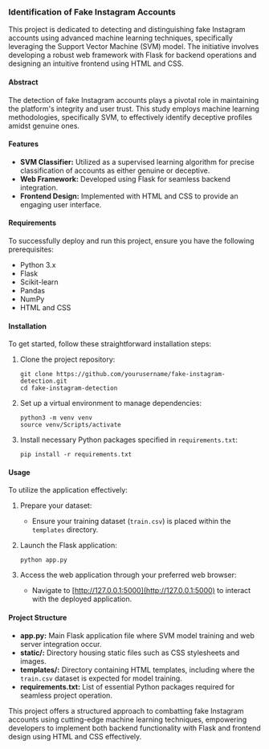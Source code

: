### Identification of Fake Instagram Accounts

This project is dedicated to detecting and distinguishing fake Instagram accounts using advanced machine learning techniques, specifically leveraging the Support Vector Machine (SVM) model. The initiative involves developing a robust web framework with Flask for backend operations and designing an intuitive frontend using HTML and CSS.

#### Abstract

The detection of fake Instagram accounts plays a pivotal role in maintaining the platform's integrity and user trust. This study employs machine learning methodologies, specifically SVM, to effectively identify deceptive profiles amidst genuine ones.

#### Features

- **SVM Classifier:** Utilized as a supervised learning algorithm for precise classification of accounts as either genuine or deceptive.
- **Web Framework:** Developed using Flask for seamless backend integration.
- **Frontend Design:** Implemented with HTML and CSS to provide an engaging user interface.

#### Requirements

To successfully deploy and run this project, ensure you have the following prerequisites:

- Python 3.x
- Flask
- Scikit-learn
- Pandas
- NumPy
- HTML and CSS

#### Installation

To get started, follow these straightforward installation steps:

1. Clone the project repository:

   ```
   git clone https://github.com/yourusername/fake-instagram-detection.git
   cd fake-instagram-detection
   ```

2. Set up a virtual environment to manage dependencies:

   ```
   python3 -m venv venv
   source venv/Scripts/activate  
   ```

3. Install necessary Python packages specified in `requirements.txt`:

   ```
   pip install -r requirements.txt
   ```

#### Usage

To utilize the application effectively:

1. Prepare your dataset:
   - Ensure your training dataset (`train.csv`) is placed within the `templates` directory.

2. Launch the Flask application:

   ```
   python app.py
   ```

3. Access the web application through your preferred web browser:

   - Navigate to [http://127.0.0.1:5000](http://127.0.0.1:5000) to interact with the deployed application.

#### Project Structure

- **app.py:** Main Flask application file where SVM model training and web server integration occur.
- **static/:** Directory housing static files such as CSS stylesheets and images.
- **templates/:** Directory containing HTML templates, including where the `train.csv` dataset is expected for model training.
- **requirements.txt:** List of essential Python packages required for seamless project operation.

This project offers a structured approach to combatting fake Instagram accounts using cutting-edge machine learning techniques, empowering developers to implement both backend functionality with Flask and frontend design using HTML and CSS effectively.
